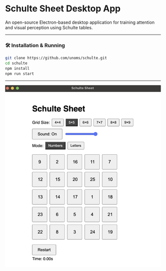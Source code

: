 # Schulte Sheet Desktop App

An open-source Electron-based desktop application for training attention and visual perception using Schulte tables.

---

### 🛠️ Installation & Running

```bash
git clone https://github.com/unoms/schulte.git
cd schulte
npm install
npm run start
```

---

![screenshot](./screenshot.png)
